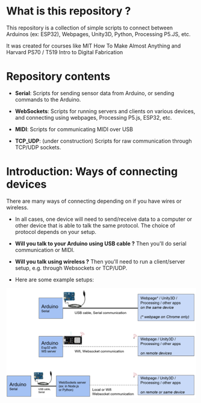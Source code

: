 # What is this repository ?

This repository is a collection of simple scripts to connect between Arduinos (ex: ESP32), Webpages, Unity3D, Python, Processing P5.JS, etc.

It was created for courses like MIT How To Make Almost Anything and Harvard PS70 / T519 Intro to Digital Fabrication



# Repository contents

- **Serial**: Scripts for sending sensor data from Arduino, or sending commands to the Arduino.

- **WebSockets**: Scripts for running servers and clients on various devices, and connecting using webpages, Processing P5.js, ESP32, etc.

- **MIDI**: Scripts for communicating MIDI over USB

- **TCP_UDP**: (under construction) Scripts for raw communication through TCP/UDP sockets.



# Introduction: Ways of connecting devices

There are many ways of connecting depending on if you have wires or wireless. 

* In all cases, one device will need to send/receive data to a computer or other device that is able to talk the same protocol. The choice of protocol depends on your setup.

* **Will you talk to your Arduino using USB cable ?** Then you'll do serial communication or MIDI. 

* **Will you talk using wireless ?** Then you'll need to run a client/server setup, e.g. through Websockets or TCP/UDP.

* Here are some example setups:

![](image_ExampleConnections.png)






